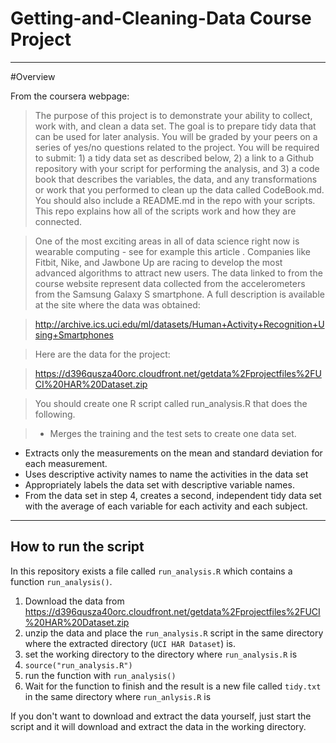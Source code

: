 # Getting-and-Cleaning-Data Course Project
---
#Overview

From the coursera webpage:

>The purpose of this project is to demonstrate your ability to collect, work with, and clean a data set. The goal is to prepare tidy data that can be used for later analysis. You will be graded by your peers on a series of yes/no questions related to the project. You will be required to submit: 1) a tidy data set as described below, 2) a link to a Github repository with your script for performing the analysis, and 3) a code book that describes the variables, the data, and any transformations or work that you performed to clean up the data called CodeBook.md. You should also include a README.md in the repo with your scripts. This repo explains how all of the scripts work and how they are connected.

>One of the most exciting areas in all of data science right now is wearable computing - see for example this article . Companies like Fitbit, Nike, and Jawbone Up are racing to develop the most advanced algorithms to attract new users. The data linked to from the course website represent data collected from the accelerometers from the Samsung Galaxy S smartphone. A full description is available at the site where the data was obtained:

>http://archive.ics.uci.edu/ml/datasets/Human+Activity+Recognition+Using+Smartphones

>Here are the data for the project:

>https://d396qusza40orc.cloudfront.net/getdata%2Fprojectfiles%2FUCI%20HAR%20Dataset.zip

>You should create one R script called run_analysis.R that does the following.

>- Merges the training and the test sets to create one data set.
- Extracts only the measurements on the mean and standard deviation for each measurement.
- Uses descriptive activity names to name the activities in the data set
- Appropriately labels the data set with descriptive variable names.
- From the data set in step 4, creates a second, independent tidy data set with the average of each variable for each activity and each subject.

---
## How to run the script
In this repository exists a file called `run_analysis.R` which contains a function `run_analysis()`.

1. Download the data from https://d396qusza40orc.cloudfront.net/getdata%2Fprojectfiles%2FUCI%20HAR%20Dataset.zip
2. unzip the data and place the `run_analysis.R` script in the same directory where the extracted directory (`UCI HAR Dataset`) is.
3. set the working directory to the directory where `run_analysis.R` is
4. `source("run_analysis.R")`
5. run the function with `run_analysis()`
6. Wait for the function to finish and the result is a new file called `tidy.txt` in the same directory where `run_anlysis.R` is

If you don't want to download and extract the data yourself, just start the script and it will download and extract the data in the working directory.
